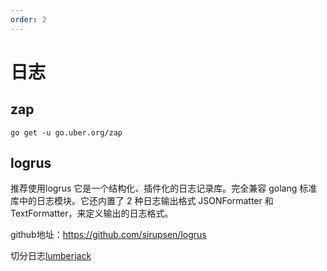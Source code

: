 ```yaml
---
order: 2
---
```

# 日志

## zap

```shell
go get -u go.uber.org/zap
```

## logrus

推荐使用logrus
它是一个结构化、插件化的日志记录库。完全兼容 golang 标准库中的日志模块。它还内置了 2 种日志输出格式 JSONFormatter 和 TextFormatter，来定义输出的日志格式。

github地址：<https://github.com/sirupsen/logrus>

切分日志[lumberjack](https://github.com/natefinch/lumberjack/tree/v3)
